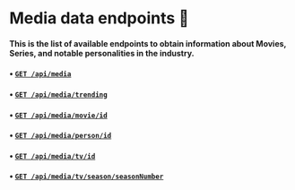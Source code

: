 # Media data endpoints 🎥

#### This is the list of available endpoints to obtain information about Movies, Series, and notable personalities in the industry.

#### • [`GET /api/media`](./search/README.md#SearchMedia)
#### • [`GET /api/media/trending`](./trending/README.md#MediaTrending)
#### • [`GET /api/media/movie/id`](./movie/README.md#MovieDetails)
#### • [`GET /api/media/person/id`](./person/README.md)
#### • [`GET /api/media/tv/id`](./tv/README.md#TvShowDetails)
#### • [`GET /api/media/tv/season/seasonNumber`](./tv/season/README.md#TvSeasonDetails)
